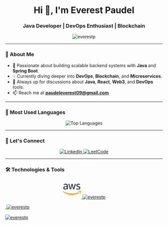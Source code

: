 <h1 align="center">Hi 👋, I'm Everest Paudel</h1>
<h3 align="center">Java Developer | DevOps Enthusiast | Blockchain</h3>

<p align="center">
  <img src="https://komarev.com/ghpvc/?username=everestp&label=Profile%20views&color=0e75b6&style=flat" alt="everestp" />
</p>

---

### 🌱 **About Me**
- 🚀 Passionate about building scalable backend systems with **Java** and **Spring Boot**.
- 💡 Currently diving deeper into **DevOps**, **Blockchain**, and **Microservices**.
- 💬 Always up for discussions about **Java**, **React**, **Web3**, and **DevOps** tools.
- 📫 Reach me at **paudeleverest09@gmail.com**

---

### 🔹 **Most Used Languages**
<p align="center">
  <img src="https://github-readme-stats.vercel.app/api/top-langs/?username=everestp&layout=compact&theme=radical" alt="Top Languages"/>
</p>

---

### 🔗 **Let's Connect**
<p align="center">
  <a href="https://linkedin.com/in/everestp" target="blank">
    <img src="https://img.shields.io/badge/LinkedIn-0A66C2?style=flat&logo=linkedin&logoColor=white" alt="LinkedIn" />
  </a>
  <a href="https://www.leetcode.com/everestp" target="blank">
    <img src="https://img.shields.io/badge/LeetCode-FFA116?style=flat&logo=leetcode&logoColor=black" alt="LeetCode" />
  </a>
</p>

---

### 🛠 **Technologies & Tools**
<p align="center">
  <a href="https://aws.amazon.com" target="_blank">
    <img src="https://raw.githubusercontent.com/devicons/devicon/master/icons/amazonwebservices/amazonwebservices-original-wordmark.svg" alt="AWS" width="60" height="60"/>
  </a>
  <a href="https://www.docker.com/" target="_blank">
    <img src="https://raw.githubusercontent.com/devicons/devicon/master/icons

<p><img align="left" src="https://github-readme-stats.vercel.app/api/top-langs?username=everestp&show_icons=true&locale=en&layout=compact" alt="everestp" /></p>

<p>&nbsp;<img align="center" src="https://github-readme-stats.vercel.app/api?username=everestp&show_icons=true&locale=en" alt="everestp" /></p>

<p><img align="center" src="https://github-readme-streak-stats.herokuapp.com/?user=everestp&" alt="everestp" /></p>

